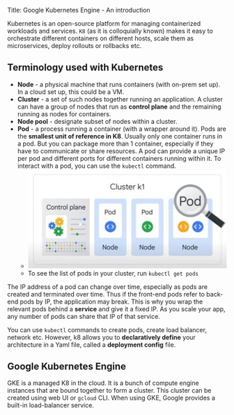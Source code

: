 Title: Google Kubernetes Engine - An introduction

Kubernetes is an open-source platform for managing containerized workloads and services. `K8` (as it is colloquially known) makes it easy to orchestrate different containers on different hosts, scale them as microservices, deploy rollouts or rollbacks etc.

## Terminology used with Kubernetes

- **Node** - a physical machine that runs containers (with on-prem set up). In a cloud set up, this could be a VM.
- **Cluster** - a set of such nodes together running an application. A cluster can have a group of nodes that run as 
**control plane** and the remaining running as nodes for containers.
- **Node pool** - designate subset of nodes within a cluster.
- **Pod** - a process running a container (with a wrapper around it). Pods are the **smallest unit of reference in K8**. Usually only one container runs in a pod. But you can package more than 1 container, especially if they have to communicate or share resources. A pod can provide a unique IP per pod and different ports for different containers running within it. To interact with a pod, you can use the `kubectl` command.
    - ![](/images/gcp-k8-arch.jpg)
    - To see the list of pods in your cluster, run `kubectl get pods`

The IP address of a pod can change over time, especially as pods are created and terminated over time. Thus if the front-end pods refer to back-end pods by IP, the application may break. This is why you wrap the relevant pods behind a **service** and give it a fixed IP. As you scale your app, any number of pods can share that IP of that service.

You can use `kubectl` commands to create pods, create load balancer, network etc. However, k8 allows you to **declaratively define** your architecture in a Yaml file, called a **deployment config** file.

## Google Kubernetes Engine
GKE is a managed K8 in the cloud. It is a bunch of compute engine instances that are bound together to form a cluster. This cluster can be created using web UI or `gcloud` CLI. When using GKE, Google provides a built-in load-balancer service. 